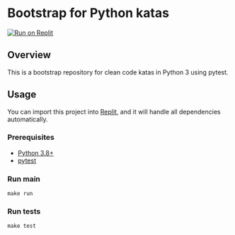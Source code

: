 # Bootstrap for Python katas

[![Run on Replit](https://replit.com/badge/github/megabyde/bootstrap-python-kata)](https://replit.com/new/github/megabyde/bootstrap-python-kata)

## Overview

This is a bootstrap repository for clean code katas in Python 3 using pytest.

## Usage

You can import this project into [Replit](https://replit.com), and it will
handle all dependencies automatically.

### Prerequisites

* [Python 3.8+](https://www.python.org/)
* [pytest](https://pytest.org)

### Run main

```console
make run
```

### Run tests

```console
make test
```
